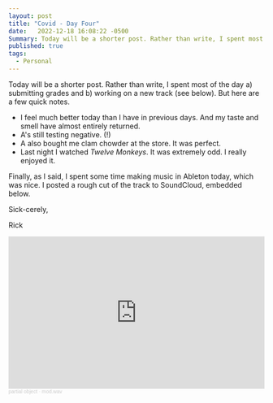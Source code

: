 ```yaml
---
layout: post
title: "Covid - Day Four"
date:   2022-12-18 16:08:22 -0500
Summary: Today will be a shorter post. Rather than write, I spent most of the day a) submitting grades and b) working on a new track.
published: true
tags:
  - Personal
---
```


Today will be a shorter post. Rather than write, I spent most of the day a) submitting grades and b) working on a new track (see below). But here are a few quick notes.

- I feel much better today than I have in previous days. And my taste and smell have almost entirely returned.
- A's still testing negative. (!)
- A also bought me clam chowder at the store. It was perfect.
- Last night I watched *Twelve Monkeys*. It was extremely odd. I really enjoyed it.

Finally, as I said, I spent some time making music in Ableton today, which was nice. I posted a rough cut of the track to SoundCloud, embedded below.

Sick-cerely,

Rick

<iframe width="100%" height="300" scrolling="no" frameborder="no" allow="autoplay" src="https://w.soundcloud.com/player/?url=https%3A//api.soundcloud.com/tracks/1405431655&color=%23ff5500&auto_play=false&hide_related=false&show_comments=true&show_user=true&show_reposts=false&show_teaser=true&visual=true"></iframe><div style="font-size: 10px; color: #cccccc;line-break: anywhere;word-break: normal;overflow: hidden;white-space: nowrap;text-overflow: ellipsis; font-family: Interstate,Lucida Grande,Lucida Sans Unicode,Lucida Sans,Garuda,Verdana,Tahoma,sans-serif;font-weight: 100;"><a href="https://soundcloud.com/partial_object" title="partial object" target="_blank" style="color: #cccccc; text-decoration: none;">partial object</a> · <a href="https://soundcloud.com/partial_object/modwav" title="mod.wav" target="_blank" style="color: #cccccc; text-decoration: none;">mod.wav</a></div>
